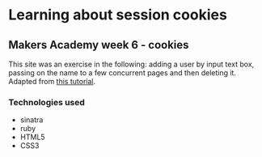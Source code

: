 <h1>Learning about session cookies</h1>

<h2>Makers Academy week 6 - cookies</h2>

This site was an exercise in the following: adding a user by input text box, passing on the name to a few concurrent pages and then deleting it. Adapted from <a href="http://rubylearning.com/blog/2009/09/30/cookie-based-sessions-in-sinatra/">this tutorial</a>.

<h3>Technologies used</h3>

- sinatra
- ruby
- HTML5
- CSS3